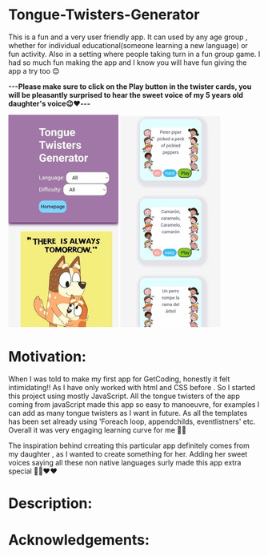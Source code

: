 # Tongue-Twisters-Generator
This is a fun and a very user friendly app. It can used by any age group , whether for individual educational(someone learning a new language) or fun activity. Also in a setting where people taking turn in a fun group game. I had so much fun making the app and I know you will have fun giving the app a try too 😊

<b>---Please make sure to click on the Play button in the twister cards, you will be pleasantly surprised to hear the sweet voice of my 5 years old daughter's voice😉❤️---</b>

![Screenshot of the app](https://github.com/FarhanaSunny/Tongue-Twisters-Generator/blob/main/screenshots/sc2.jpeg)
![Screenshot of the app](https://github.com/FarhanaSunny/Tongue-Twisters-Generator/blob/main/screenshots/sc%201.jpeg)
# Motivation:
When I was told to make my first app for GetCoding, honestly it felt intimidating!! As I have only worked with html and CSS before . So I started this project using mostly JavaScript. All the tongue twisters of the app coming from javaScript made this app so easy to manoeuvre, for examples I can add as many tongue twisters as I want in future. As all the templates has been set already using 'Foreach loop, appendchilds, eventlistners' etc. Overall it was very engaging learning curve for me ✌🏼

The inspiration behind crreating this particular app definitely comes from my daughter , as I wanted to create something for her. Adding her sweet voices saying all these non native languages surly made this app extra special 👩‍👧❤️❤️

# Description: 
# Acknowledgements:
